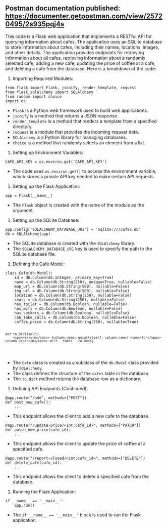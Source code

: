 ## Postman documentation published: https://documenter.getpostman.com/view/25720495/2s935pqj4s


<p>This code is a Flask web application that implements a RESTful API for querying information about cafes. The application uses an SQLite database to store information about cafes, including their names, locations, images, and other details. The application provides endpoints for retrieving information about all cafes, retrieving information about a randomly selected cafe, adding a new cafe, updating the price of coffee at a cafe, and deleting a cafe from the database. Here is a breakdown of the code:</p>
<ol>
 <li>Importing Required Modules:</li>
</ol>
<pre><code><span>from</span> flask <span>import</span> Flask, jsonify, render_template, request
<span>from</span> flask_sqlalchemy <span>import</span> SQLAlchemy
<span>from</span> random <span>import</span> choice
<span>import</span> os
</code></pre>
<ul>
 <li><code>Flask</code> is a Python web framework used to build web applications.</li>
 <li><code>jsonify</code> is a method that returns a JSON response.</li>
 <li><code>render_template</code> is a method that renders a template from a specified directory.</li>
 <li><code>request</code> is a module that provides the incoming request data.</li>
 <li><code>SQLAlchemy</code> is a Python library for managing databases.</li>
 <li><code>choice</code> is a method that randomly selects an element from a list.</li>
</ul>
<ol>
 <li>Setting up Environment Variables:</li>
</ol>
<pre><code>CAFE_API_KEY = os.environ.<span>get</span>(<span>'CAFE_API_KEY'</span>)
</code></pre>
<ul>
 <li>The code uses <code>os.environ.get()</code> to access the environment variable, which stores a private API key needed to make certain API requests.</li>
</ul>
<ol>
 <li>Setting up the Flask Application:</li>
</ol>
<pre><code>app = <span>Flask</span>(__name__)
</code></pre>
<ul>
 <li>The <code>Flask</code> object is created with the name of the module as the argument.</li>
</ul>
<ol>
 <li>Setting up the SQLite Database:</li>
</ol>
<pre><code><span>app</span><span>.config</span><span>[<span>'SQLALCHEMY_DATABASE_URI'</span>]</span> = '<span>sqlite</span>:<span>///cafes.db'</span>
<span>db</span> = <span>SQLAlchemy</span>(app)
</code></pre>
<ul>
 <li>The SQLite database is created with the <code>SQLAlchemy</code> library.</li>
 <li>The <code>SQLALCHEMY_DATABASE_URI</code> key is used to specify the path to the SQLite database file.</li>
</ul>
<ol>
 <li>Defining the Cafe Model:</li>
</ol>
<pre><code><span>class</span> Cafe(db.Model):
    id = db.Column(db.<span>Integer</span>, primary_key=<span>True</span>)
    name = db.Column(db.<span>String</span>(<span>250</span>), unique=<span>True</span>, nullable=<span>False</span>)
    map_url = db.Column(db.<span>String</span>(<span>500</span>), nullable=<span>False</span>)
    img_url = db.Column(db.<span>String</span>(<span>500</span>), nullable=<span>False</span>)
    location = db.Column(db.<span>String</span>(<span>250</span>), nullable=<span>False</span>)
    seats = db.Column(db.<span>String</span>(<span>250</span>), nullable=<span>False</span>)
    has_toilet = db.Column(db.<span>Boolean</span>, nullable=<span>False</span>)
    has_wifi = db.Column(db.<span>Boolean</span>, nullable=<span>False</span>)
    has_sockets = db.Column(db.<span>Boolean</span>, nullable=<span>False</span>)
    can_take_calls = db.Column(db.<span>Boolean</span>, nullable=<span>False</span>)
    coffee_price = db.Column(db.<span>String</span>(<span>250</span>), nullable=<span>True</span>)

    def to_dict(self):
        <span>return</span> {column.name: getattr(self, column.name) <span>for</span> column <span>in</span> self.__table__.columns}
</code></pre>
<ul>
 <li>The <code>Cafe</code> class is created as a subclass of the <code>db.Model</code> class provided by <code>SQLAlchemy</code>.</li>
 <li>The class defines the structure of the <code>cafes</code> table in the database.</li>
 <li>The <code>to_dict</code> method returns the database row as a dictionary.</li>
</ul>
<ol>
 <li>Defining API Endpoints (Continued):</li>
</ol>
<pre><code><span>@app.route(<span><span>"/add"</span>, methods=[<span>"POST"</span>]</span>)</span>
<span>def</span> <span>post_new_cafe</span>():
    ...
</code></pre>
<ul>
 <li>This endpoint allows the client to add a new cafe to the database.</li>
</ul>
<pre><code><span>@app.route(<span><span>"/update-price/&lt;int:cafe_id&gt;"</span>, methods=[<span>"PATCH"</span>]</span>)</span>
<span>def</span> <span>patch_new_price</span>(<span>cafe_id</span>):
    ...
</code></pre>
<ul>
 <li>This endpoint allows the client to update the price of coffee at a specified cafe.</li>
</ul>
<pre><code><span>@app.route(<span><span>"/report-closed/&lt;int:cafe_id&gt;"</span>, methods=[<span>"DELETE"</span>]</span>)</span>
<span>def</span> <span>delete_cafe</span>(<span>cafe_id</span>):
    ...
</code></pre>
<ul>
 <li>This endpoint allows the client to delete a specified cafe from the database.</li>
</ul>
<ol>
 <li>Running the Flask Application:</li>
</ol>
<pre><code>if <span>__name__</span> == '<span>__main__</span>':
<span>    app.run()
</span></code></pre>
<ul>
 <li>The <code>if __name__ == '__main__'</code> block is used to run the Flask application.</li>
</ul>

